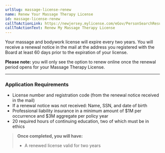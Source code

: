 ```yaml
---
urlSlug: massage-license-renew
name: Renew Your Massage Therapy License
id: massage-license-renew
callToActionLink: https://newjersey.mylicense.com/eGov/PersonSearchResults.aspx
callToActionText: Renew My Massage Therapy License
---
```

Your massage and bodywork license will expire every two years. You will receive a renewal notice in the mail at the address you registered with the Board at least 60 days prior to the expiration of your license.

**Please note:** you will only see the option to renew online once the renewal period opens for your Massage Therapy License. 

---
### Application Requirements
* License number and registration code (from the renewal notice received in the mail)
* If a renewal notice was not received: Name, SSN, and date of birth
* Professional liability insurance in a minimum amount of $1M per occurrence and $3M aggregate per policy year
* 20 required hours of continuing education, two of which must be in ethics

>**Once completed, you will have:**
>
>* A renewed license valid for two years
